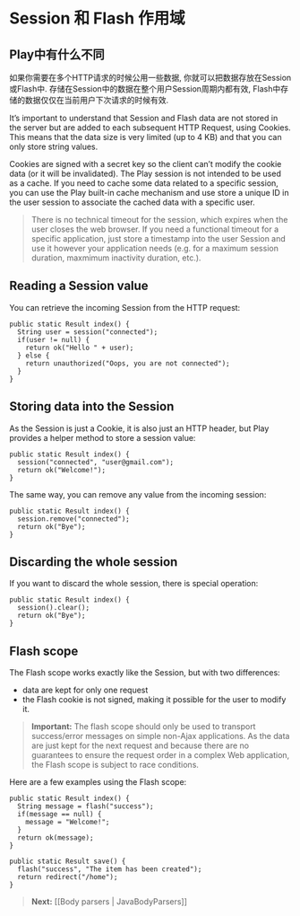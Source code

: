 # Session 和 Flash 作用域

## Play中有什么不同

如果你需要在多个HTTP请求的时候公用一些数据, 你就可以把数据存放在Session或Flash中. 存储在Session中的数据在整个用户Session周期内都有效, Flash中存储的数据仅仅在当前用户下次请求的时候有效.

It’s important to understand that Session and Flash data are not stored in the server but are added to each subsequent HTTP Request, using Cookies. This means that the data size is very limited (up to 4 KB) and that you can only store string values.

Cookies are signed with a secret key so the client can’t modify the cookie data (or it will be invalidated). The Play session is not intended to be used as a cache. If you need to cache some data related to a specific session, you can use the Play built-in cache mechanism and use store a unique ID in the user session to associate the cached data with a specific user.

> There is no technical timeout for the session, which expires when the user closes the web browser. If you need a functional timeout for a specific application, just store a timestamp into the user Session and use it however your application needs (e.g. for a maximum session duration, maxmimum inactivity duration, etc.).

## Reading a Session value

You can retrieve the incoming Session from the HTTP request:

```
public static Result index() {
  String user = session("connected");
  if(user != null) {
    return ok("Hello " + user);
  } else {
    return unauthorized("Oops, you are not connected");
  }
}
```

## Storing data into the Session

As the Session is just a Cookie, it is also just an HTTP header, but Play provides a helper method to store a session value:

```
public static Result index() {
  session("connected", "user@gmail.com");
  return ok("Welcome!");
}
```

The same way, you can remove any value from the incoming session:

```
public static Result index() {
  session.remove("connected");
  return ok("Bye");
}
```

## Discarding the whole session

If you want to discard the whole session, there is special operation:

```
public static Result index() {
  session().clear();
  return ok("Bye");
}
```

## Flash scope

The Flash scope works exactly like the Session, but with two differences:

- data are kept for only one request
- the Flash cookie is not signed, making it possible for the user to modify it.

> **Important:** The flash scope should only be used to transport success/error messages on simple non-Ajax applications. As the data are just kept for the next request and because there are no guarantees to ensure the request order in a complex Web application, the Flash scope is subject to race conditions.

Here are a few examples using the Flash scope:

```
public static Result index() {
  String message = flash("success");
  if(message == null) {
    message = "Welcome!";
  }
  return ok(message);
}

public static Result save() {
  flash("success", "The item has been created");
  return redirect("/home");
}
```

> **Next:** [[Body parsers | JavaBodyParsers]]